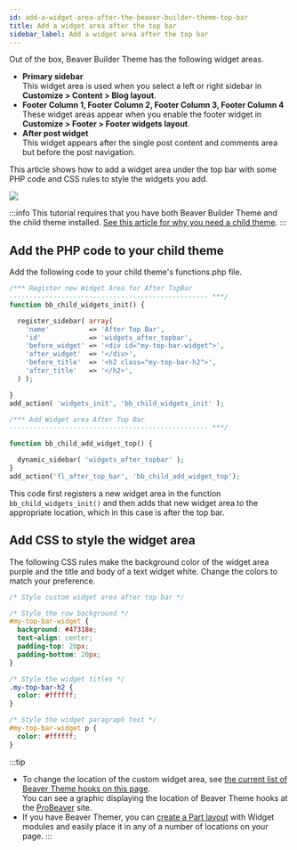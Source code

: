 ```yaml
---
id: add-a-widget-area-after-the-beaver-builder-theme-top-bar
title: Add a widget area after the top bar
sidebar_label: Add a widget area after the top bar
---
```


Out of the box, Beaver Builder Theme has the following widget areas.

* **Primary sidebar**  
This widget area is used when you select a left or right sidebar in **Customize > Content > Blog layout**.
* **Footer Column 1, Footer Column 2,  Footer Column 3, Footer Column 4**  
These widget areas appear when you enable the footer widget in **Customize > Footer > Footer widgets layout**.
* **After post widget**  
This widget appears after the single post content and comments area but before the post navigation.

This article shows how to add a widget area under the top bar with some PHP code and CSS rules to style the widgets you add.

![](/img/add-a-widget-area-after-the-beaver-builder-theme-top-bar-60a26ea9.png)

:::info
This tutorial requires that you have both Beaver Builder Theme and the child theme installed. [See this article for why you need a child theme](/bb-theme/getting-started/do-i-need-to-install-the-beaver-builder-child-theme.md).
:::

## Add the PHP code to your child theme

Add the following code to your child theme's functions.php file.

```php
/*** Register new Widget Area for After TopBar
-------------------------------------------------- ***/
function bb_child_widgets_init() {

  register_sidebar( array(
    'name'          => 'After Top Bar',
    'id'            => 'widgets_after_topbar',
    'before_widget' => '<div id="my-top-bar-widget">',
    'after_widget'  => '</div>',
    'before_title'  => '<h2 class="my-top-bar-h2">',
    'after_title'   => '</h2>',
  ) );

}
add_action( 'widgets_init', 'bb_child_widgets_init' );

/*** Add Widget area After Top Bar
-------------------------------------------------- ***/

function bb_child_add_widget_top() {

  dynamic_sidebar( 'widgets_after_topbar' );
}
add_action('fl_after_top_bar', 'bb_child_add_widget_top');
```

This code first registers a new widget area in the function `bb_child_widgets_init()` and then adds that new widget area to the appropriate location, which in this case is after the top bar.

## Add CSS to style the widget area

The following CSS rules  make the background color of the widget area purple and the title and body of a text widget white. Change the colors to match your preference.

```css
/* Style custom widget area after top bar */

/* Style the row background */
#my-top-bar-widget {
  background: #47318e;
  text-align: center;
  padding-top: 20px;
  padding-bottom: 20px;
}

/* Style the widget titles */
.my-top-bar-h2 {
  color: #ffffff;
}

/* Style the widget paragraph text */
#my-top-bar-widget p {
  color: #ffffff;
}
```

:::tip
* To change the location of the custom widget area, see [the current list of Beaver Theme hooks on this page](https://hooks.wpbeaverbuilder.com/bb-theme/).  
  You can see a graphic displaying the location of Beaver Theme hooks at the [ProBeaver](https://probeaver.com/beaver-theme-hooks/) site.
* If you have Beaver Themer, you can [create a Part layout](/beaver-themer/layout-types-modules/part-layout-type/themer-part-layout-type) with Widget modules and easily place it in any of a number of locations on your page.
:::
